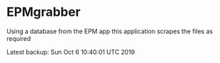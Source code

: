 # EPMgrabber
Using a database from the EPM app this application scrapes the files as required


Latest backup: Sun Oct 6 10:40:01 UTC 2019
